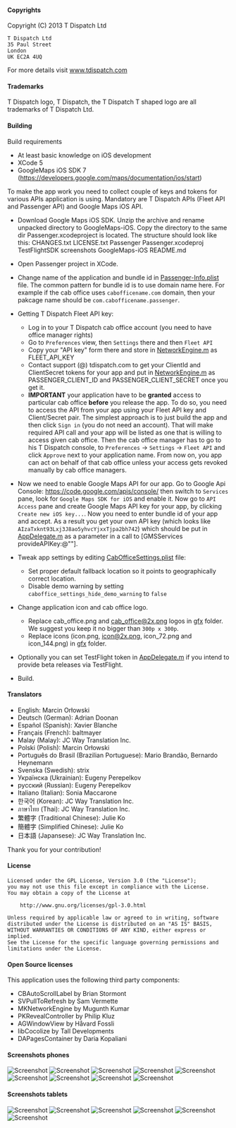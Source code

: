 #### Copyrights

Copyright (C) 2013 T Dispatch Ltd

    T Dispatch Ltd
    35 Paul Street
    London
    UK EC2A 4UQ

For more details visit www.tdispatch.com


#### Trademarks

T Dispatch logo, T Dispatch, the T Dispatch T shaped logo are all trademarks of T Dispatch Ltd.


#### Building

Build requirements
 - At least basic knowledge on iOS development
 - XCode 5
 - GoogleMaps iOS SDK 7 (https://developers.google.com/maps/documentation/ios/start)

To make the app work you need to collect couple of keys and tokens for various APIs application is using.
Mandatory are T Dispatch APIs (Fleet API and Passenger API) and Google Maps iOS API.

 - Download Google Maps iOS SDK. Unzip the archive and rename unpacked directory to GoogleMaps-iOS. Copy the directory
   to the same dir Passenger.xcodeproject is located. The structure should look like this:
    CHANGES.txt
    LICENSE.txt
    Passenger
    Passenger.xcodeproj
    TestFlightSDK
    screenshots
    GoogleMaps-iOS
    README.md
 - Open Passenger project in XCode.
 - Change name of the application and bundle id in [Passenger-Info.plist](Passenger/Passenger-Info.plist) file. The common pattern for bundle id is to use
   domain name here. For example if the cab office uses `cabofficename.com` domain, then your pakcage name should be
   `com.cabofficename.passenger`.

 - Getting T Dispatch Fleet API key:
   - Log in to your T Dispatch cab office account (you need to have office manager rights)
   - Go to `Preferences` view, then `Settings` there and then `Fleet API`
   - Copy your "API key" form there and store in [NetworkEngine.m](Passenger/NetworkEngine.m) as FLEET_API_KEY
   - Contact support (@) tdispatch.com to get your ClientId and ClientSecret tokens for your app and put in
     [NetworkEngine.m](Passenger/NetworkEngine.m) as PASSENGER_CLIENT_ID and PASSENGER_CLIENT_SECRET once you get it.
   - **IMPORTANT** your application have to be **granted** access to particular cab office **before** you release the app. To do so,
     you need to access the API from your app using your Fleet API key and Client/Secret pair. The simplest approach is to just
     build the app and then click `Sign in` (you do not need an account). That will make required API call and your app will be
     listed as one that is willing to access given cab office. Then the cab office manager has to go to his T Dispatch console,
     to `Preferences` ->  `Settings` -> `Fleet API` and click `Approve` next to your application name. From now on, you app can
     act on behalf of that cab office unless your access gets revoked manually by cab office managers.

 - Now we need to enable Google Maps API for our app. Go to Google Api Console: https://code.google.com/apis/console/
   then switch to `Services` pane, look for `Google Maps SDK for iOS` and enable it. Now go to `API Access` pane and create
   Google Maps API key for your app, by clicking `Create new iOS key...`. Now you need to enter bundle id of your app and
   accept. As a result you get your own API key (which looks like `AIzaTxknt93Lxj3J8ao5yhvcYjxxTjpa2bh742`) which should be put
   in [AppDelegate.m](Passenger/AppDelegate.m) as a parameter in a call to [GMSServices provideAPIKey:@""].

 - Tweak app settings by editing [CabOfficeSettings.plist](Passenger/CabOfficeSettings.plist) file:
    - Set proper default fallback location so it points to geographically correct location.
    - Disable demo warning by setting `caboffice_settings_hide_demo_warning` to `false`

 - Change application icon and cab office logo.
    - Replace cab_office.png and cab_office@2x.png logos in [gfx](Passenger/gfx/) folder. We suggest you keep it no bigger than
      `300p x 300p`.
    - Replace icons (icon.png, icon@2x.png, icon_72.png and icon_144.png) in [gfx](Passenger/gfx/) folder.

 - Optionally you can set TestFlight token in [AppDelegate.m](Passenger/AppDelegate.m) if you intend to provide beta releases
   via TestFlight.

 - Build.



#### Translators

 - English: Marcin Orłowski
 - Deutsch (German): Adrian Doonan
 - Español (Spanish): Xavier Blanche
 - Français (French): baltmayer
 - Malay (Malay): JC Way Translation Inc.
 - Polski (Polish): Marcin Orłowski
 - Português do Brasil (Brazilian Portuguese): Mario Brandão, Bernardo Heynemann
 - Svenska (Swedish): strix
 - Українска (Ukrainian): Eugeny Perepelkov
 - русский (Russian): Eugeny Perepelkov
 - Italiano (Italian): Sonia Maccarone
 - 한국어 (Korean): JC Way Translation Inc.
 - ภาษาไทย (Thai): JC Way Translation Inc.
 - 繁體字 (Traditional Chinese): Julie Ko
 - 簡體字 (Simplified Chinese): Julie Ko
 - 日本語 (Japansese): JC Way Translation Inc.

Thank you for your contribution!


#### License

    Licensed under the GPL License, Version 3.0 (the "License");
    you may not use this file except in compliance with the License.
    You may obtain a copy of the License at

        http://www.gnu.org/licenses/gpl-3.0.html

    Unless required by applicable law or agreed to in writing, software
    distributed under the License is distributed on an "AS IS" BASIS,
    WITHOUT WARRANTIES OR CONDITIONS OF ANY KIND, either express or implied.
    See the License for the specific language governing permissions and
    limitations under the License.


#### Open Source licenses

This application uses the following third party components:

 - CBAutoScrollLabel by Brian Stormont
 - SVPullToRefresh by Sam Vermette
 - MKNetworkEngine by Mugunth Kumar
 - PKRevealController by Philip Kluz
 - AGWindowView by Håvard Fossli
 - libCocolize by Tall Developments
 - DAPagesContainer by Daria Kopaliani

#### Screenshots phones

 ![Screenshot](./screenshots/th/01.png)
 ![Screenshot](./screenshots/th/02.png)
 ![Screenshot](./screenshots/th/03.png)
 ![Screenshot](./screenshots/th/04.png)
 ![Screenshot](./screenshots/th/05.png)
 ![Screenshot](./screenshots/th/06.png)
 ![Screenshot](./screenshots/th/07.png)
 ![Screenshot](./screenshots/th/08.png)
 ![Screenshot](./screenshots/th/09.png)

#### Screenshots tablets

 ![Screenshot](./screenshots/th/tablet_01.png)
 ![Screenshot](./screenshots/th/tablet_02.png)
 ![Screenshot](./screenshots/th/tablet_03.png)
 ![Screenshot](./screenshots/th/tablet_04.png)
 ![Screenshot](./screenshots/th/tablet_05.png)
 ![Screenshot](./screenshots/th/tablet_06.png)

